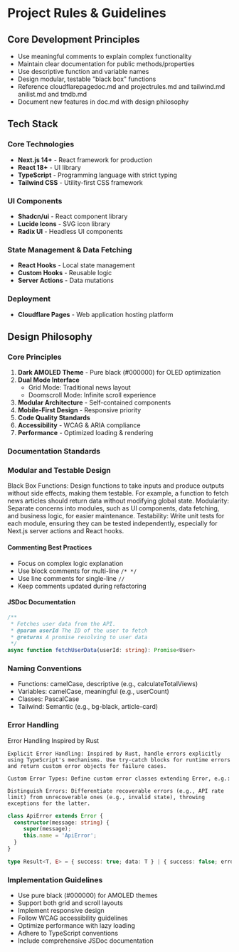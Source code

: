# Project Rules & Guidelines

## Core Development Principles
- Use meaningful comments to explain complex functionality
- Maintain clear documentation for public methods/properties
- Use descriptive function and variable names
- Design modular, testable "black box" functions
- Reference cloudflarepagedoc.md and projectrules.md and tailwind.md anilist.md and tmdb.md
- Document new features in doc.md with design philosophy

## Tech Stack

### Core Technologies
- **Next.js 14+** - React framework for production
- **React 18+** - UI library
- **TypeScript** - Programming language with strict typing
- **Tailwind CSS** - Utility-first CSS framework

### UI Components
- **Shadcn/ui** - React component library
- **Lucide Icons** - SVG icon library
- **Radix UI** - Headless UI components

### State Management & Data Fetching
- **React Hooks** - Local state management
- **Custom Hooks** - Reusable logic
- **Server Actions** - Data mutations

### Deployment
- **Cloudflare Pages** - Web application hosting platform

## Design Philosophy

### Core Principles
1. **Dark AMOLED Theme** - Pure black (#000000) for OLED optimization
2. **Dual Mode Interface**
    - Grid Mode: Traditional news layout
    - Doomscroll Mode: Infinite scroll experience
3. **Modular Architecture** - Self-contained components
4. **Mobile-First Design** - Responsive priority
5. **Code Quality Standards**
6. **Accessibility** - WCAG & ARIA compliance
7. **Performance** - Optimized loading & rendering

### Documentation Standards

### Modular and Testable Design

Black Box Functions: Design functions to take inputs and produce outputs without side effects, making them testable. For example, a function to fetch news articles should return data without modifying global state.
Modularity: Separate concerns into modules, such as UI components, data fetching, and business logic, for easier maintenance.
Testability: Write unit tests for each module, ensuring they can be tested independently, especially for Next.js server actions and React hooks.

#### Commenting Best Practices
- Focus on complex logic explanation
- Use block comments for multi-line `/* */`
- Use line comments for single-line `//`
- Keep comments updated during refactoring

#### JSDoc Documentation
```typescript
/**
 * Fetches user data from the API.
 * @param userId The ID of the user to fetch
 * @returns A promise resolving to user data
 */
async function fetchUserData(userId: string): Promise<User>
```

### Naming Conventions
- Functions: camelCase, descriptive (e.g., calculateTotalViews)
- Variables: camelCase, meaningful (e.g., userCount)
- Classes: PascalCase
- Tailwind: Semantic (e.g., bg-black, article-card)

### Error Handling 

Error Handling Inspired by Rust

    Explicit Error Handling: Inspired by Rust, handle errors explicitly using TypeScript's mechanisms. Use try-catch blocks for runtime errors and return custom error objects for failure cases.

    Custom Error Types: Define custom error classes extending Error, e.g.:

    Distinguish Errors: Differentiate recoverable errors (e.g., API rate limit) from unrecoverable ones (e.g., invalid state), throwing exceptions for the latter.

```typescript
class ApiError extends Error {
  constructor(message: string) {
     super(message);
     this.name = 'ApiError';
  }
}

type Result<T, E> = { success: true; data: T } | { success: false; error: E };
```

### Implementation Guidelines
- Use pure black (#000000) for AMOLED themes
- Support both grid and scroll layouts
- Implement responsive design
- Follow WCAG accessibility guidelines
- Optimize performance with lazy loading
- Adhere to TypeScript conventions
- Include comprehensive JSDoc documentation
